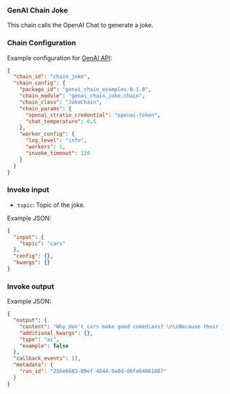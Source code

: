 ### GenAI Chain Joke

This chain calls the OpenAI Chat to generate a joke.

### Chain Configuration

Example configuration for [GenAI API](https://github.com/Stratio/genai-api):

```json
{
  "chain_id": "chain_joke",
  "chain_config": {
    "package_id": "genai_chain_examples-0.1.0",
    "chain_module": "genai_chain_joke.chain",
    "chain_class": "JokeChain",
    "chain_params": {
      "openai_stratio_credential": "openai-token",
      "chat_temperature": 0.5
    },
    "worker_config": {
      "log_level": "info",
      "workers": 1,
      "invoke_timeout": 120
    }
  }
}
```

### Invoke input

* `topic`: Topic of the joke.

Example JSON:

```json
{
  "input": {
    "topic": "cars"
  },
  "config": {},
  "kwargs": {}
}
```

### Invoke output

Example JSON:

```json
{
  "output": {
    "content": "Why don't cars make good comedians? \n\nBecause their jokes always run out of gas!",
    "additional_kwargs": {},
    "type": "ai",
    "example": false
  },
  "callback_events": [],
  "metadata": {
    "run_id": "256e6683-09ef-4844-9a8d-d6fe64661807"
  }
}
```

